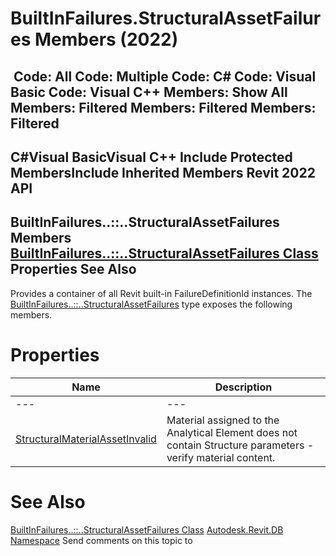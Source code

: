 # BuiltInFailures.StructuralAssetFailures Members (2022)

﻿
 Code: All Code: Multiple Code: C# Code: Visual Basic Code: Visual C++  Members: Show All Members: Filtered Members: Filtered Members: Filtered   
---  
C#Visual BasicVisual C++
Include Protected MembersInclude Inherited Members
Revit 2022 API  
---  
BuiltInFailures..::..StructuralAssetFailures Members  
[BuiltInFailures..::..StructuralAssetFailures Class](e15e1f45-d979-e71f-c15a-d6a6f94cb12d.md "BuiltInFailures.StructuralAssetFailures Class") Properties See Also  
---  
Provides a container of all Revit built-in FailureDefinitionId instances.
The [BuiltInFailures..::..StructuralAssetFailures](e15e1f45-d979-e71f-c15a-d6a6f94cb12d.md "BuiltInFailures.StructuralAssetFailures Class") type exposes the following members.
# Properties
| Name | Description |
| --- | --- |
| --- | --- | --- |
| [StructuralMaterialAssetInvalid](bcda3bd7-9952-9266-b911-7bd8b9fccd3f.md "StructuralMaterialAssetInvalid Property") | Material assigned to the Analytical Element does not contain Structure parameters - verify material content. |

# See Also
[BuiltInFailures..::..StructuralAssetFailures Class](e15e1f45-d979-e71f-c15a-d6a6f94cb12d.md "BuiltInFailures.StructuralAssetFailures Class")
[Autodesk.Revit.DB Namespace](87546ba7-461b-c646-cbb1-2cb8f5bff8b2.md "Autodesk.Revit.DB Namespace")
Send comments on this topic to 